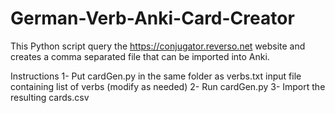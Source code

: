 # German-Verb-Anki-Card-Creator
This Python script query the https://conjugator.reverso.net website and creates a comma separated file that can be imported into Anki.

Instructions
1- Put cardGen.py in the same folder as verbs.txt input file containing list of verbs (modify as needed)
2- Run cardGen.py
3- Import the resulting cards.csv
